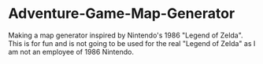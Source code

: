 # Adventure-Game-Map-Generator
Making a map generator inspired by  Nintendo's 1986 "Legend of Zelda". This is for fun and is not going to be used for the real "Legend of Zelda" as I am not an employee of 1986 Nintendo.
